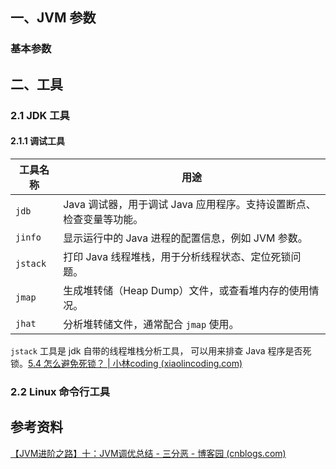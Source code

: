 ## 一、JVM 参数

### 基本参数





## 二、工具

### 2.1 JDK 工具



#### 2.1.1 调试工具

| 工具名称 | 用途                                                         |
| -------- | ------------------------------------------------------------ |
| `jdb`    | Java 调试器，用于调试 Java 应用程序。支持设置断点、检查变量等功能。 |
| `jinfo`  | 显示运行中的 Java 进程的配置信息，例如 JVM 参数。            |
| `jstack` | 打印 Java 线程堆栈，用于分析线程状态、定位死锁问题。         |
| `jmap`   | 生成堆转储（Heap Dump）文件，或查看堆内存的使用情况。        |
| `jhat`   | 分析堆转储文件，通常配合 `jmap` 使用。                       |

`jstack` 工具是 jdk 自带的线程堆栈分析工具， 可以用来排查 Java 程序是否死锁。[5.4 怎么避免死锁？ | 小林coding (xiaolincoding.com)](https://xiaolincoding.com/os/4_process/deadlock.html#关注作者)





### 2.2 Linux 命令行工具





## 参考资料

[【JVM进阶之路】十：JVM调优总结 - 三分恶 - 博客园 (cnblogs.com)](https://www.cnblogs.com/three-fighter/p/14644152.html)





